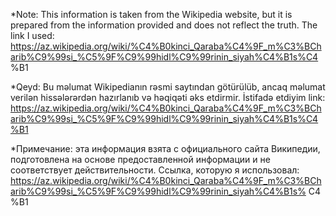 *Note: This information is taken from the Wikipedia website, but it is prepared from the information provided and does not reflect the truth.
The link I used: https://az.wikipedia.org/wiki/%C4%B0kinci_Qaraba%C4%9F_m%C3%BCharib%C9%99si_%C5%9F%C9%99hidl%C9%99rinin_siyah%C4%B1s%C4 %B1

*Qeyd: Bu məlumat Wikipedianın rəsmi saytından götürülüb, ancaq məlumat verilən hissələrərdən hazırlanıb və həqiqəti əks etdirmir.
İstifadə etdiyim link: https://az.wikipedia.org/wiki/%C4%B0kinci_Qaraba%C4%9F_m%C3%BCharib%C9%99si_%C5%9F%C9%99hidl%C9%99rinin_siyah%C4%B1s%C4%B1

*Примечание: эта информация взята с официального сайта Википедии, подготовлена на основе предоставленной информации и не соответствует действительности.
Ссылка, которую я использовал: https://az.wikipedia.org/wiki/%C4%B0kinci_Qaraba%C4%9F_m%C3%BCharib%C9%99si_%C5%9F%C9%99hidl%C9%99rinin_siyah%C4%B1s% С4 %В1

